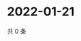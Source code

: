 # 2022-01-21

共 0 条

<!-- BEGIN WEIBO -->
<!-- 最后更新时间 Fri Jan 21 2022 20:23:05 GMT+0800 (China Standard Time) -->

<!-- END WEIBO -->
